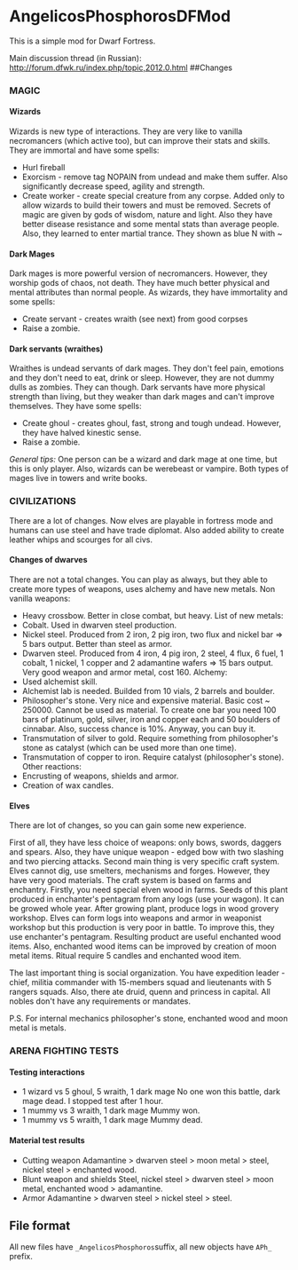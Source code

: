 # AngelicosPhosphorosDFMod
This is a simple mod for Dwarf Fortress.

Main discussion thread (in Russian): http://forum.dfwk.ru/index.php/topic,2012.0.html
##Changes

### MAGIC

#### Wizards
Wizards is new type of interactions. They are very like to vanilla necromancers (which active too), but can improve their stats and skills.
They are immortal and have some spells:
* Hurl fireball
* Exorcism - remove tag NOPAIN from undead and make them suffer. Also significantly decrease speed, agility and strength.
* Create worker - create special creature from any corpse. Added only to allow wizards to build their towers and must be removed.
Secrets of magic are given by gods of wisdom, nature and light.
Also they have better disease resistance and some mental stats than average people. Also, they learned to enter martial trance.
They shown as blue N with ~

#### Dark Mages
Dark mages is more powerful version of necromancers. However, they worship gods of chaos, not death.
They have much better physical and mental attributes than normal people.
As wizards, they have immortality and some spells:
* Create servant - creates wraith (see next) from good corpses
* Raise a zombie.

#### Dark servants (wraithes)
Wraithes is undead servants of dark mages. They don't feel pain, emotions and they don't need to eat, drink or sleep. However, they are not dummy dulls as zombies. They can though.
Dark servants have more physical strength than living, but they weaker than dark mages and can't improve themselves.
They have some spells:
* Create ghoul - creates ghoul, fast, strong and tough undead. However, they have halved kinestic sense.
* Raise a zombie.

*General tips:* One person can be a wizard and dark mage at one time, but this is only player. Also, wizards can be werebeast or vampire. Both types of mages live in towers and write books.

### CIVILIZATIONS

There are a lot of changes. Now elves are playable in fortress mode and humans can use steel and have trade diplomat. Also added ability to create leather whips and scourges for all civs.

#### Changes of dwarves

There are not a total changes. You can play as always, but they able to create more types of weapons, uses alchemy and have new metals.
Non vanilla weapons:
* Heavy crossbow. Better in close combat, but heavy.
List of new metals:
* Cobalt. Used in dwarven steel production.
* Nickel steel. Produced from 2 iron, 2 pig iron, two flux and nickel bar => 5 bars output. Better than steel as armor.
* Dwarven steel. Produced from 4 iron, 4 pig iron, 2 steel, 4 flux, 6 fuel, 1 cobalt, 1 nickel, 1 copper and 2 adamantine wafers => 15 bars output. Very good weapon and armor metal, cost 160.
Alchemy:
* Used alchemist skill.
* Alchemist lab is needed. Builded from 10 vials, 2 barrels and boulder.
* Philosopher's stone. Very nice and expensive material. Basic cost ~ 250000. Cannot be used as material. To create one bar you need 100 bars of platinum, gold, silver, iron and copper each and 50 boulders of cinnabar. Also, success chance is 10%. Anyway, you can buy it.
* Transmutation of silver to gold. Require something from philosopher's stone as catalyst (which can be used more than one time).
* Transmutation of copper to iron. Require catalyst (philosopher's stone).
Other reactions:
* Encrusting of weapons, shields and armor.
* Creation of wax candles.

#### Elves

There are lot of changes, so you can gain some new experience.

First of all, they have less choice of weapons: only bows, swords, daggers and spears. Also, they have unique weapon - edged bow with two slashing and two piercing attacks.
Second main thing is very specific craft system.
Elves cannot dig, use smelters, mechanisms and forges. However, they have very good materials.
The craft system is based on farms and enchantry.
Firstly, you need special elven wood in farms. Seeds of this plant produced in enchanter's pentagram from any logs (use your wagon). It can be growed whole year.
After growing plant, produce logs in wood grovery workshop.
Elves can form logs into weapons and armor in weaponist workshop but this production is very poor in battle. To improve this, they use enchanter's pentagram. Resulting product are useful enchanted wood items.
Also, enchanted wood items can be improved by creation of moon metal items. Ritual require 5 candles and enchanted wood item.

The last important thing is social organization. You have expedition leader - chief, militia commander with 15-members squad and lieutenants with 5 rangers squads.
Also, there ate druid, quenn and princess in capital. All nobles don't have any requirements or mandates.


P.S. For internal mechanics philosopher's stone, enchanted wood and moon metal is metals.

### ARENA FIGHTING TESTS
#### Testing interactions
* 1 wizard vs 5 ghoul, 5 wraith, 1 dark mage
No one won this battle, dark mage dead. I stopped test after 1 hour.
* 1 mummy vs 3 wraith, 1 dark mage
Mummy won.
* 1 mummy vs 5 wraith, 1 dark mage
Mummy dead.

#### Material test results
* Cutting weapon
Adamantine > dwarven steel > moon metal > steel, nickel steel > enchanted wood.
* Blunt weapon and shields
Steel, nickel steel > dwarven steel > moon metal, enchanted wood > adamantine.
* Armor
Adamantine > dwarven steel > nickel steel > steel.

## File format
All new files have `_AngelicosPhosphoros`suffix, all new objects have `APh_` prefix.
